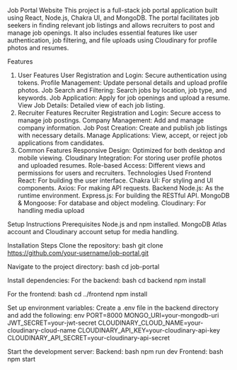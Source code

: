 Job Portal Website
This project is a full-stack job portal application built using React, Node.js, Chakra UI, and MongoDB. The portal facilitates job seekers in finding relevant job listings and allows recruiters to post and manage job openings. It also includes essential features like user authentication, job filtering, and file uploads using Cloudinary for profile photos and resumes.

Features
1. User Features
User Registration and Login: Secure authentication using tokens.
Profile Management: Update personal details and upload profile photos.
Job Search and Filtering: Search jobs by location, job type, and keywords.
Job Application: Apply for job openings and upload a resume.
View Job Details: Detailed view of each job listing.
2. Recruiter Features
Recruiter Registration and Login: Secure access to manage job postings.
Company Management: Add and manage company information.
Job Post Creation: Create and publish job listings with necessary details.
Manage Applications: View, accept, or reject job applications from candidates.
3. Common Features
Responsive Design: Optimized for both desktop and mobile viewing.
Cloudinary Integration: For storing user profile photos and uploaded resumes.
Role-based Access: Different views and permissions for users and recruiters.
Technologies Used
Frontend
React: For building the user interface.
Chakra UI: For styling and UI components.
Axios: For making API requests.
Backend
Node.js: As the runtime environment.
Express.js: For building the RESTful API.
MongoDB & Mongoose: For database and object modeling.
Cloudinary: For handling media upload

Setup Instructions
Prerequisites
Node.js and npm installed.
MongoDB Atlas account and Cloudinary account setup for media handling.

Installation Steps
Clone the repository:
bash
git clone https://github.com/your-username/job-portal.git

Navigate to the project directory:
bash
cd job-portal

Install dependencies:
For the backend:
bash
cd backend
npm install

For the frontend:
bash
cd ../frontend
npm install


Set up environment variables:
Create a .env file in the backend directory and add the following:
env
PORT=8000
MONGO_URI=your-mongodb-uri
JWT_SECRET=your-jwt-secret
CLOUDINARY_CLOUD_NAME=your-cloudinary-cloud-name
CLOUDINARY_API_KEY=your-cloudinary-api-key
CLOUDINARY_API_SECRET=your-cloudinary-api-secret

Start the development server:
Backend:
bash
npm run dev
Frontend:
bash
npm start
